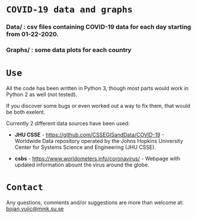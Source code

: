 # `COVID-19 data and graphs`

### Data/   : csv files containing COVID-19 data for each day starting from 01-22-2020.
### Graphs/ : some data plots for each country





`Use`
==========
All the code has been written in Python 3, though most parts would work in Python 2 as well (not tested).

If you discover some bugs or even worked out a way to fix them, that would be both exelent.

Currently 2 different data sources have been used:

* **JHU CSSE** - https://github.com/CSSEGISandData/COVID-19 - Worldwide Data repository operated by the Johns Hopkins University Center for Systems Science and Engineering (JHU CSSE). 

* **csbs** - https://www.worldometers.info/coronavirus/ - Webpage with updated information abount the virus around the globe.


`Contact`
=======

Any questions, comments and/or suggestions are more than welcome at: bojan.vujic@mmk.su.se


